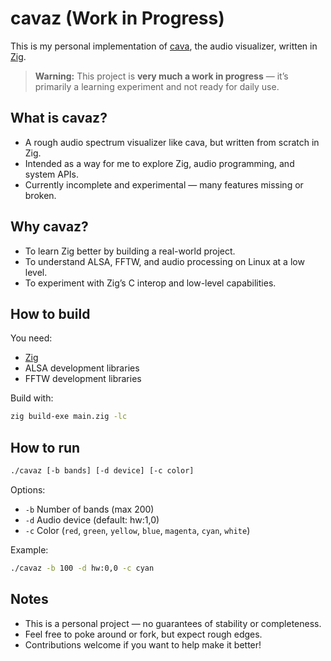 # cavaz (Work in Progress)

This is my personal implementation of [cava](https://github.com/karlstav/cava), the audio visualizer, written in [Zig](https://ziglang.org/).

> **Warning:** This project is **very much a work in progress** — it’s primarily a learning experiment and not ready for daily use.

## What is cavaz?

* A rough audio spectrum visualizer like cava, but written from scratch in Zig.
* Intended as a way for me to explore Zig, audio programming, and system APIs.
* Currently incomplete and experimental — many features missing or broken.

## Why cavaz?

* To learn Zig better by building a real-world project.
* To understand ALSA, FFTW, and audio processing on Linux at a low level.
* To experiment with Zig’s C interop and low-level capabilities.

## How to build

You need:

* [Zig](https://ziglang.org/download/)
* ALSA development libraries
* FFTW development libraries

Build with:

```sh
zig build-exe main.zig -lc
```

## How to run

```sh
./cavaz [-b bands] [-d device] [-c color]
```

Options:

* `-b` Number of bands (max 200)
* `-d` Audio device (default: hw:1,0)
* `-c` Color (`red`, `green`, `yellow`, `blue`, `magenta`, `cyan`, `white`)

Example:

```sh
./cavaz -b 100 -d hw:0,0 -c cyan
```

## Notes

* This is a personal project — no guarantees of stability or completeness.
* Feel free to poke around or fork, but expect rough edges.
* Contributions welcome if you want to help make it better!
